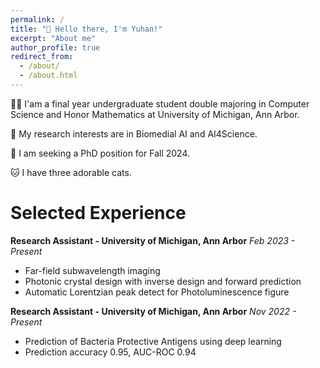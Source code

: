 ```yaml
---
permalink: /
title: "👋 Hello there, I'm Yuhan!"
excerpt: "About me"
author_profile: true
redirect_from: 
  - /about/
  - /about.html
---
```


👩‍💻 I'am a final year undergraduate student double majoring in Computer Science and Honor Mathematics at University of Michigan, Ann Arbor.

🐣 My research interests are in Biomedial AI and AI4Science.

📖 I am seeking a PhD position for Fall 2024.

🐱 I have three adorable cats.

# Selected Experience

**Research Assistant - University of Michigan, Ann Arbor**
_Feb 2023 - Present_
* Far-field subwavelength imaging 
* Photonic crystal design with inverse design and forward prediction
* Automatic Lorentzian peak detect for Photoluminescence figure

**Research Assistant - University of Michigan, Ann Arbor**
_Nov 2022 - Present_
* Prediction of Bacteria Protective Antigens using deep learning
* Prediction accuracy 0.95, AUC-ROC 0.94
